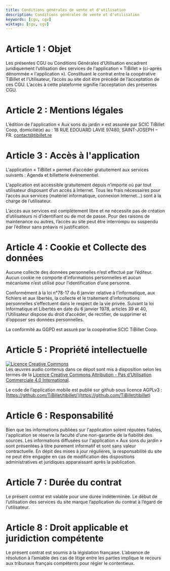 ```yaml
---
title: Conditions générales de vente et d'utilisation
description: Conditions générales de vente et d'utilisation
keywords: [cgu, cgv]
wiktags: [cgu, cgv]
---
```


# Article 1 : Objet

Les présentes CGU ou Conditions Générales d’Utilisation encadrent juridiquement l’utilisation des services de
l'application « TiBillet »  (ci-après dénommée « l'application »).
Constituant le contrat entre la coopérative TiBillet et l’Utilisateur, l’accès au site doit être précédé de
l’acceptation de ces CGU. L’accès à cette plateforme signifie l’acceptation des présentes CGU.

# Article 2 : Mentions légales

L’édition de l'application « Aux sons du jardin » est assurée par SCIC TiBillet Coop, domicilié(e) au : 18 RUE EDOUARD
LAVIE 97480, SAINT-JOSEPH – FR.
contact@tibillet.re

# Article 3 : Accès à l'application

L'application « TiBillet » permet d’accéder gratuitement aux services suivants :
Agenda et billetterie évènementiel.

L'application est accessible gratuitement depuis n’importe où par tout utilisateur disposant d’un accès à Internet.
Tous les frais nécessaires pour l’accès aux services (matériel informatique, connexion Internet…) sont à la charge de
l’utilisateur.

L’accès aux services est complètement libre et ne nécessite pas de création d’utilisateurs ni d’identifiant ou de mot de
passe.
Pour des raisons de maintenance ou autres, l’accès au site peut être interrompu ou suspendu par l’éditeur sans préavis
ni justification.

# Article 4 : Cookie et Collecte des données

Aucune collecte des données personnelles n’est effectué par l’éditeur.
Aucun cookie ne comporte d’informations personnelles et aucun mécanisme n’est utilisé pour l’identification d’une
personne.

Conformément à la loi n°78-17 du 6 janvier relative à l’informatique, aux fichiers et aux libertés, la collecte et le
traitement d’informations personnelles s’effectuent dans le respect de la vie privée.
Suivant la loi Informatique et Libertés en date du 6 janvier 1978, articles 39 et 40, l’Utilisateur dispose du droit
d’accéder, de rectifier, de supprimer et d’opposer ses données personnelles.

La conformité au GGPD est assuré par la coopérative SCIC TiBillet Coop.

# Article 5 : Propriété intellectuelle

<a rel="license" href="http://creativecommons.org/licenses/by-nc/4.0/"><img alt="Licence Creative Commons" style="border-width:0" src="https://i.creativecommons.org/l/by-nc/4.0/88x31.png" /></a><br />
Les œuvres audio contenus dans ce dépot sont mis à disposition selon les termes de
la <a rel="license" href="http://creativecommons.org/licenses/by-nc/4.0/">Licence Creative Commons Attribution - Pas
d’Utilisation Commerciale 4.0 International</a>.

Le code de l’application mobile est publié sur github sous licence AGPLv3 :
[https://github.com/TiBillet/tibillet/](https://github.com/TiBillet/tibillet)

# Article 6 : Responsabilité

Bien que les informations publiées sur l'application soient réputées fiables, l'application se réserve la faculté d’une
non-garantie de la fiabilité des sources.
Les informations diffusées sur l'application « Aux sons du jardin » sont présentées à titre purement informatif et sont
sans valeur contractuelle. En dépit des mises à jour régulières, la responsabilité du site ne peut être engagée en cas
de modification des dispositions administratives et juridiques apparaissant après la publication.

# Article 7 : Durée du contrat

Le présent contrat est valable pour une durée indéterminée.
Le début de l’utilisation des services du site marque l’application du contrat à l’égard de l'utilisateur.

# Article 8 : Droit applicable et juridiction compétente

Le présent contrat est soumis à la législation française. L’absence de résolution à l’amiable des cas de litige entre
les parties implique le
recours aux tribunaux français compétents pour régler le contentieux.
